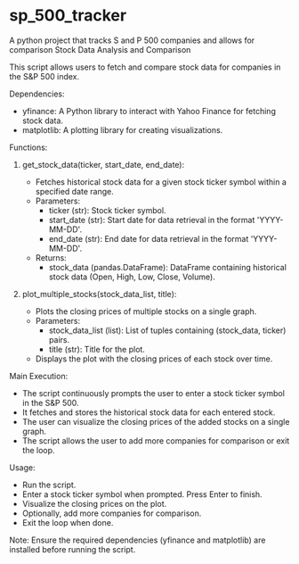 # sp_500_tracker

A python project that tracks S and P 500 companies and allows for comparison
Stock Data Analysis and Comparison

This script allows users to fetch and compare stock data for companies in the S&P 500 index.

Dependencies:

- yfinance: A Python library to interact with Yahoo Finance for fetching stock data.
- matplotlib: A plotting library for creating visualizations.

Functions:

1. get_stock_data(ticker, start_date, end_date):

   - Fetches historical stock data for a given stock ticker symbol within a specified date range.
   - Parameters:
     - ticker (str): Stock ticker symbol.
     - start_date (str): Start date for data retrieval in the format 'YYYY-MM-DD'.
     - end_date (str): End date for data retrieval in the format 'YYYY-MM-DD'.
   - Returns:
     - stock_data (pandas.DataFrame): DataFrame containing historical stock data (Open, High, Low, Close, Volume).

2. plot_multiple_stocks(stock_data_list, title):
   - Plots the closing prices of multiple stocks on a single graph.
   - Parameters:
     - stock_data_list (list): List of tuples containing (stock_data, ticker) pairs.
     - title (str): Title for the plot.
   - Displays the plot with the closing prices of each stock over time.

Main Execution:

- The script continuously prompts the user to enter a stock ticker symbol in the S&P 500.
- It fetches and stores the historical stock data for each entered stock.
- The user can visualize the closing prices of the added stocks on a single graph.
- The script allows the user to add more companies for comparison or exit the loop.

Usage:

- Run the script.
- Enter a stock ticker symbol when prompted. Press Enter to finish.
- Visualize the closing prices on the plot.
- Optionally, add more companies for comparison.
- Exit the loop when done.

Note: Ensure the required dependencies (yfinance and matplotlib) are installed before running the script.

